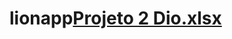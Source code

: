 # lionapp[Projeto 2 Dio.xlsx](https://github.com/user-attachments/files/20873929/Projeto.2.Dio.xlsx)
